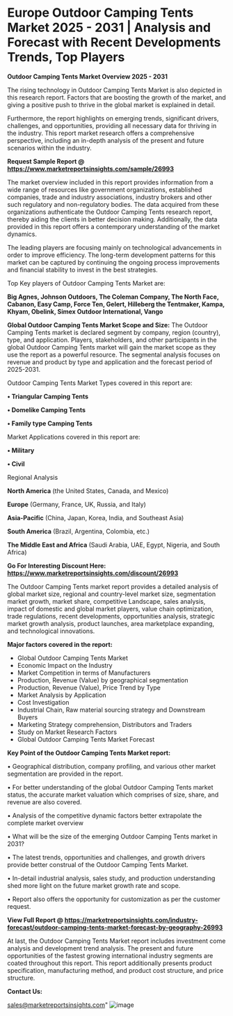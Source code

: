  # Europe Outdoor Camping Tents Market 2025 - 2031 | Analysis and Forecast with Recent Developments Trends, Top Players

<Strong> Outdoor Camping Tents Market Overview 2025 - 2031</strong>

The rising technology in Outdoor Camping Tents Market is also depicted in this research report. Factors that are boosting the growth of the market, and giving a positive push to thrive in the global market is explained in detail.

Furthermore, the report highlights on emerging trends, significant drivers, challenges, and opportunities, providing all necessary data for thriving in the industry. This report market research offers a comprehensive perspective, including an in-depth analysis of the present and future scenarios within the industry.

<strong>Request Sample Report @ <a href=https://www.marketreportsinsights.com/sample/26993>https://www.marketreportsinsights.com/sample/26993</a></strong>

The market overview included in this report provides information from a wide range of resources like government organizations, established companies, trade and industry associations, industry brokers and other such regulatory and non-regulatory bodies. The data acquired from these organizations authenticate the Outdoor Camping Tents research report, thereby aiding the clients in better decision making. Additionally, the data provided in this report offers a contemporary understanding of the market dynamics.

The leading players are focusing mainly on technological advancements in order to improve efficiency. The long-term development patterns for this market can be captured by continuing the ongoing process improvements and financial stability to invest in the best strategies.

Top Key players of Outdoor Camping Tents Market are:

<strong>Big Agnes, Johnson Outdoors, The Coleman Company, The North Face, Cabanon, Easy Camp, Force Ten, Gelert, Hilleberg the Tentmaker, Kampa, Khyam, Obelink, Simex Outdoor International, Vango</strong>

<strong><b>Global Outdoor Camping Tents Market Scope and Size:</b></strong>
The Outdoor Camping Tents market is declared segment by company, region (country), type, and application. Players, stakeholders, and other participants in the global Outdoor Camping Tents market will gain the market scope as they use the report as a powerful resource. The segmental analysis focuses on revenue and product by type and application and the forecast period of 2025-2031.

Outdoor Camping Tents Market Types covered in this report are:

<strong>• Triangular Camping Tents

• Domelike Camping Tents

• Family type Camping Tents</strong>

Market Applications covered in this report are:

<strong>• Military

• Civil</strong> 

Regional Analysis

<strong>North America</strong> (the United States, Canada, and Mexico)

<strong>Europe</strong> (Germany, France, UK, Russia, and Italy)

<strong>Asia-Pacific</strong> (China, Japan, Korea, India, and Southeast Asia)

<strong>South America</strong> (Brazil, Argentina, Colombia, etc.)

<strong>The Middle East and Africa</strong> (Saudi Arabia, UAE, Egypt, Nigeria, and South Africa)

<strong>Go For Interesting Discount Here: <a href=https://www.marketreportsinsights.com/discount/26993>https://www.marketreportsinsights.com/discount/26993</a></strong>

The Outdoor Camping Tents market report provides a detailed analysis of global market size, regional and country-level market size, segmentation market growth, market share, competitive Landscape, sales analysis, impact of domestic and global market players, value chain optimization, trade regulations, recent developments, opportunities analysis, strategic market growth analysis, product launches, area marketplace expanding, and technological innovations.

<strong><b>Major factors covered in the report:</b></strong>
<ul>
  <li>Global Outdoor Camping Tents Market </li>
  <li>Economic Impact on the Industry</li>
  <li>Market Competition in terms of Manufacturers</li>
  <li>Production, Revenue (Value) by geographical segmentation</li>
  <li>Production, Revenue (Value), Price Trend by Type</li>
  <li>Market Analysis by Application</li>
  <li>Cost Investigation</li>
  <li>Industrial Chain, Raw material sourcing strategy and Downstream Buyers</li>
  <li>Marketing Strategy comprehension, Distributors and Traders</li>
  <li>Study on Market Research Factors</li>
  <li>Global Outdoor Camping Tents Market Forecast</li>
</ul>

<strong><b>Key Point of the Outdoor Camping Tents Market report:</b></strong>

• Geographical distribution, company profiling, and various other market segmentation are provided in the report.

• For better understanding of the global Outdoor Camping Tents market status, the accurate market valuation which comprises of size, share, and revenue are also covered.

• Analysis of the competitive dynamic factors better extrapolate the complete market overview

• What will be the size of the emerging Outdoor Camping Tents market in 2031?

• The latest trends, opportunities and challenges, and growth drivers provide better construal of the Outdoor Camping Tents Market.

• In-detail industrial analysis, sales study, and production understanding shed more light on the future market growth rate and scope.

• Report also offers the opportunity for customization as per the customer request.

<strong><b>View Full Report @ <a href=https://marketreportsinsights.com/industry-forecast/outdoor-camping-tents-market-forecast-by-geography-26993>https://marketreportsinsights.com/industry-forecast/outdoor-camping-tents-market-forecast-by-geography-26993</a></b></strong>


At last, the Outdoor Camping Tents Market report includes investment come analysis and development trend analysis. The present and future opportunities of the fastest growing international industry segments are coated throughout this report. This report additionally presents product specification, manufacturing method, and product cost structure, and price structure.

<strong>Contact Us:</strong>

sales@marketreportsinsights.com"
![image](https://github.com/user-attachments/assets/1abf09b6-78f8-4b07-bf80-965ac8308ae5)
